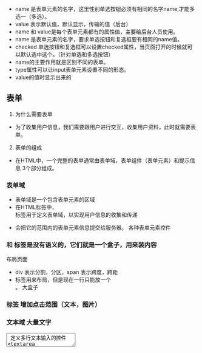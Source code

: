 - name 是表单元素的名字，这里性别单选按钮必须有相同的名字name,才能多选一（多选）。
- value 表示默认值，默认显示，传输的值（后台）
- name 和 value是每个表单元素都有的属性值，主要给后台人员使用。
- name 是表单元素的名字，要求单选按钮和复选框要有相同的name值。
- checked 单选按钮和复选框可以设置checked属性，当页面打开的时候就可以默认选中这个。（针对单选和多选按钮）
- name的主要作用就是区别不同的表单。
- type属性可以让input表单元素设置不同的形态。
- value的值时显示出来的

## 表单
1. 为什么需要表单
- 为了收集用户信息，我们需要跟用户进行交互，收集用户资料，此时就需要表单。
2. 表单的组成
- 在HTML中，一个完整的表单通常由表单域，表单组件（表单元素）和提示信息 3个部分组成。

### 表单域
- 表单域是一个包含表单元素的区域
- 在HTML标签中，<form> 标签用于定义表单域，以实现用户信息的收集和传递
- <form>会把它的范围内的表单元素信息提交给服务器。
    <form action = 'url地址' method = '提交方式' name = '表单域名称'>
    各种表单元素控件
    </from>


### <div> 和 <span> 标签是没有语义的，它们就是一个盒子，用来装内容
布局页面
- div 表示分割，分区，span 表示跨度，跨距
- <div> 标签用来布局，但是现在一行只能放一个<div>。 大盒子

### <label> 标签 增加点击范围（文本，图片）

### 文本域 大量文字
<textarea> 定义多行文本输入的控件
<textarea name="text_com" id="comment" cols="30" rows="10">
cols = '每行元素的字符数' rows = '显示的行数' 实际都是CSS定义
